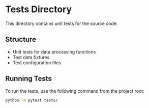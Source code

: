 # Tests Directory

This directory contains unit tests for the source code.

## Structure
- Unit tests for data processing functions
- Test data fixtures
- Test configuration files

## Running Tests
To run the tests, use the following command from the project root:
```bash
python -m pytest tests/
``` 